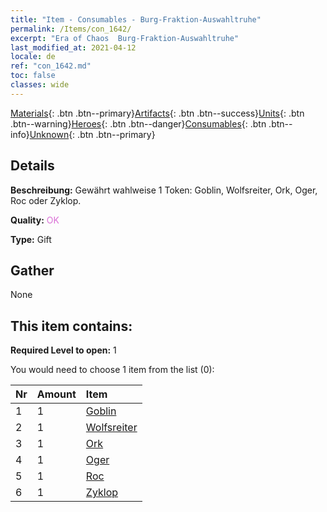 ```yaml
---
title: "Item - Consumables - Burg-Fraktion-Auswahltruhe"
permalink: /Items/con_1642/
excerpt: "Era of Chaos  Burg-Fraktion-Auswahltruhe"
last_modified_at: 2021-04-12
locale: de
ref: "con_1642.md"
toc: false
classes: wide
---
```

 [Materials](/de/Items/){: .btn .btn--primary}[Artifacts](/de/Items/Artifacts/){: .btn .btn--success}[Units](/de/Items/Units/){: .btn .btn--warning}[Heroes](/de/Items/Heroes/){: .btn .btn--danger}[Consumables](/de/Items/Consumables/){: .btn .btn--info}[Unknown](/de/Items/Unknown/){: .btn .btn--primary}

## Details
 **Beschreibung:** Gewährt wahlweise 1 Token: Goblin, Wolfsreiter, Ork, Oger, Roc oder Zyklop.

 **Quality:** <span style="color: #DA70D6">OK</span>

 **Type:** Gift

## Gather

  None

## This item contains:

 **Required Level to open:** 1

 You would need to choose 1 item from the list (0):

  | Nr | Amount |     Item    |
  |:---|:-------|:------------|
  | 1 | 1 | [Goblin](/de/Items/unt_217/) | 
  | 2 | 1 | [Wolfsreiter](/de/Items/unt_218/) | 
  | 3 | 1 | [Ork](/de/Items/unt_219/) | 
  | 4 | 1 | [Oger](/de/Items/unt_220/) | 
  | 5 | 1 | [Roc](/de/Items/unt_221/) | 
  | 6 | 1 | [Zyklop](/de/Items/unt_222/) | 
